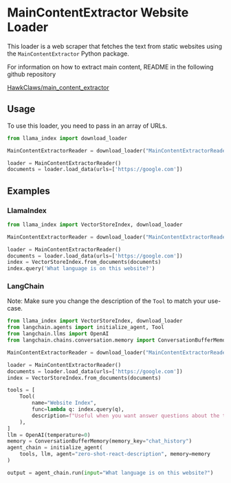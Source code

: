 # MainContentExtractor Website Loader

This loader is a web scraper that fetches the text from static websites using the `MainContentExtractor` Python package.

For information on how to extract main content, README in the following github repository

[HawkClaws/main_content_extractor](https://github.com/HawkClaws/main_content_extractor)

## Usage

To use this loader, you need to pass in an array of URLs.

```python
from llama_index import download_loader

MainContentExtractorReader = download_loader("MainContentExtractorReader")

loader = MainContentExtractorReader()
documents = loader.load_data(urls=['https://google.com'])
```

## Examples

### LlamaIndex

```python
from llama_index import VectorStoreIndex, download_loader

MainContentExtractorReader = download_loader("MainContentExtractorReader")

loader = MainContentExtractorReader()
documents = loader.load_data(urls=['https://google.com'])
index = VectorStoreIndex.from_documents(documents)
index.query('What language is on this website?')
```

### LangChain

Note: Make sure you change the description of the `Tool` to match your use-case.

```python
from llama_index import VectorStoreIndex, download_loader
from langchain.agents import initialize_agent, Tool
from langchain.llms import OpenAI
from langchain.chains.conversation.memory import ConversationBufferMemory

MainContentExtractorReader = download_loader("MainContentExtractorReader")

loader = MainContentExtractorReader()
documents = loader.load_data(urls=['https://google.com'])
index = VectorStoreIndex.from_documents(documents)

tools = [
    Tool(
        name="Website Index",
        func=lambda q: index.query(q),
        description=f"Useful when you want answer questions about the text on websites.",
    ),
]
llm = OpenAI(temperature=0)
memory = ConversationBufferMemory(memory_key="chat_history")
agent_chain = initialize_agent(
    tools, llm, agent="zero-shot-react-description", memory=memory
)

output = agent_chain.run(input="What language is on this website?")
```
